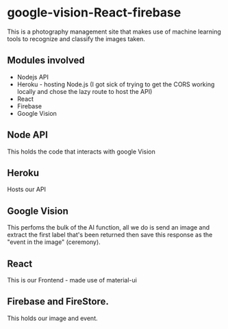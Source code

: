 # google-vision-React-firebase
This is a photography management site that makes use of machine learning tools to recognize and classify the images taken.
## Modules involved
* Nodejs API
* Heroku - hosting Node.js (I got sick of trying to get the CORS working locally and chose the lazy route to host the API)
* React
* Firebase
* Google Vision

## Node API 
This holds the code that interacts with google Vision
## Heroku
Hosts our API
## Google Vision
This perfoms the bulk of the AI function, all we do is send an image and extract the first label that's been returned then save this response as the "event in the image" (ceremony).
## React
This is our Frontend - made use of material-ui
## Firebase and FireStore.
This holds our image and event.
